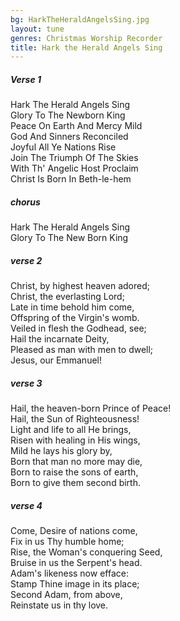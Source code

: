 ```yaml
---
bg: HarkTheHeraldAngelsSing.jpg
layout: tune
genres: Christmas Worship Recorder
title: Hark the Herald Angels Sing
---
```

  
  
##### Verse 1  
  
Hark The Herald Angels Sing  
Glory To The Newborn King  
Peace On Earth And Mercy Mild  
God And Sinners Reconciled  
Joyful All Ye Nations Rise  
Join The Triumph Of The Skies  
With Th' Angelic Host Proclaim  
Christ Is Born In Beth-le-hem  
  
##### chorus  
  
Hark The Herald Angels Sing  
Glory To The New Born King  
  
##### verse 2  
  
Christ, by highest heaven adored;  
Christ, the everlasting Lord;  
Late in time behold him come,  
Offspring of the Virgin's womb.  
Veiled in flesh the Godhead, see;  
Hail the incarnate Deity,  
Pleased as man with men to dwell;  
Jesus, our Emmanuel!  
  
  
##### verse 3  
  
Hail, the heaven-born Prince of Peace!  
Hail, the Sun of Righteousness!  
Light and life to all He brings,  
Risen with healing in His wings,  
Mild he lays his glory by,  
Born that man no more may die,  
Born to raise the sons of earth,  
Born to give them second birth.  
  
  
##### verse 4  
  
Come, Desire of nations come,  
Fix in us Thy humble home;  
Rise, the Woman's conquering Seed,  
Bruise in us the Serpent's head.  
Adam's likeness now efface:  
Stamp Thine image in its place;  
Second Adam, from above,  
Reinstate us in thy love.  
